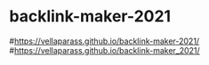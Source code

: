 # backlink-maker-2021
#https://vellaparass.github.io/backlink-maker-2021/
#https://vellaparass.github.io/backlink-maker_2021/
